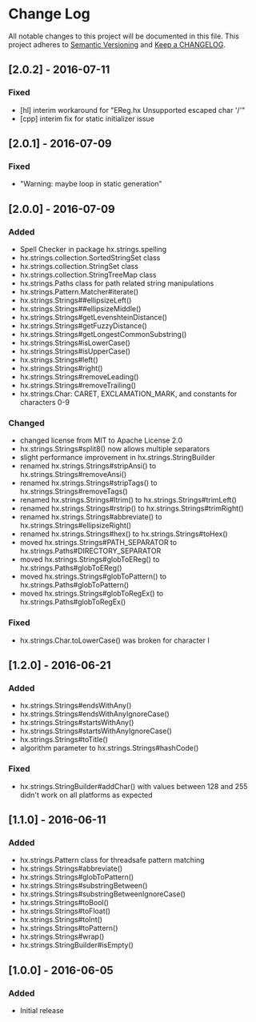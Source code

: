 # Change Log
All notable changes to this project will be documented in this file.
This project adheres to [Semantic Versioning](http://semver.org/) and
[Keep a CHANGELOG](http://keepachangelog.com/).

## [2.0.2] - 2016-07-11

### Fixed
- [hl] interim workaround for "EReg.hx Unsupported escaped char '/'"
- [cpp] interim fix for static initializer issue

## [2.0.1] - 2016-07-09

### Fixed
- "Warning: maybe loop in static generation"

## [2.0.0] - 2016-07-09

### Added
- Spell Checker in package hx.strings.spelling
- hx.strings.collection.SortedStringSet class
- hx.strings.collection.StringSet class
- hx.strings.collection.StringTreeMap class
- hx.strings.Paths class for path related string manipulations
- hx.strings.Pattern.Matcher#iterate()
- hx.strings.Strings##ellipsizeLeft()
- hx.strings.Strings##ellipsizeMiddle()
- hx.strings.Strings#getLevenshteinDistance()
- hx.strings.Strings#getFuzzyDistance()
- hx.strings.Strings#getLongestCommonSubstring()
- hx.strings.Strings#isLowerCase()
- hx.strings.Strings#isUpperCase()
- hx.strings.Strings#left()
- hx.strings.Strings#right()
- hx.strings.Strings#removeLeading()
- hx.strings.Strings#removeTrailing()
- hx.strings.Char: CARET, EXCLAMATION_MARK, and constants for characters 0-9

### Changed
- changed license from MIT to Apache License 2.0
- hx.strings.Strings#split8() now allows multiple separators
- slight performance improvement in hx.strings.StringBuilder
- renamed hx.strings.Strings#stripAnsi() to hx.strings.Strings#removeAnsi()
- renamed hx.strings.Strings#stripTags() to hx.strings.Strings#removeTags()
- renamed hx.strings.Strings#ltrim() to hx.strings.Strings#trimLeft()
- renamed hx.strings.Strings#rstrip() to hx.strings.Strings#trimRight()
- renamed hx.strings.Strings#abbreviate() to hx.strings.Strings#ellipsizeRight()
- renamed hx.strings.Strings#hex() to hx.strings.Strings#toHex()
- moved hx.strings.Strings#PATH_SEPARATOR to hx.strings.Paths#DIRECTORY_SEPARATOR
- moved hx.strings.Strings#globToEReg() to hx.strings.Paths#globToEReg()
- moved hx.strings.Strings#globToPattern() to hx.strings.Paths#globToPattern()
- moved hx.strings.Strings#globToRegEx() to hx.strings.Paths#globToRegEx()

### Fixed
- hx.strings.Char.toLowerCase() was broken for character I

## [1.2.0] - 2016-06-21

### Added
- hx.strings.Strings#endsWithAny()
- hx.strings.Strings#endsWithAnyIgnoreCase()
- hx.strings.Strings#startsWithAny()
- hx.strings.Strings#startsWithAnyIgnoreCase()
- hx.strings.Strings#toTitle()
- algorithm parameter to hx.strings.Strings#hashCode()

### Fixed
- hx.strings.StringBuilder#addChar() with values between 128 and 255 didn't work on all platforms as expected

## [1.1.0] - 2016-06-11

### Added
- hx.strings.Pattern class for threadsafe pattern matching
- hx.strings.Strings#abbreviate()
- hx.strings.Strings#globToPattern()
- hx.strings.Strings#substringBetween()
- hx.strings.Strings#substringBetweenIgnoreCase()
- hx.strings.Strings#toBool()
- hx.strings.Strings#toFloat()
- hx.strings.Strings#toInt()
- hx.strings.Strings#toPattern()
- hx.strings.Strings#wrap()
- hx.strings.StringBuilder#isEmpty()

## [1.0.0] - 2016-06-05

### Added
- Initial release

